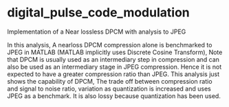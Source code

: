 # digital_pulse_code_modulation
Implementation of a Near lossless DPCM with analysis to JPEG

In this analysis, A nearloss DPCM compression alone is benchmarked to JPEG in MATLAB (MATLAB implicitly uses Discrete Cosine Transform), 
Note that DPCM is usually used as an intermediary step in compression and can also be used as an intermediary stage in JPEG compression. 
Hence it is not expected to have a greater compression ratio than JPEG.
This analysis just shows the capability of DPCM, The trade off between compression ratio and signal to noise ratio, 
variation as quantization is increased and uses JPEG as a benchmark.
It is also lossy because quantization has been used.
